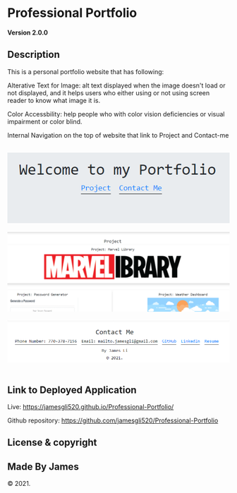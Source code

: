# Professional Portfolio

**Version 2.0.0**

## Description

This is a personal portfolio website that has following:</br>

Alterative Text for Image: alt text displayed when the image doesn't load or not displayed, and it helps users who either using or not using screen reader to know what image it is.</br>

Color Accessbility: help people who with color vision deficiencies or visual impairment or color blind.</br>

Internal Navigation on the top of website that link to Project and Contact-me</br></br>

<p>
    <img src="assets\images\nav.PNG" /></br></br>
    <img src="assets\images\project.PNG" /></br></br>
    <img src="assets\images\contact.PNG" /></br></br>
</p>


## Link to Deployed Application

Live: https://jamesgli520.github.io/Professional-Portfolio/

Github repository: https://github.com/jamesgli520/Professional-Portfolio

## License & copyright

## Made By James

&copy; 2021.